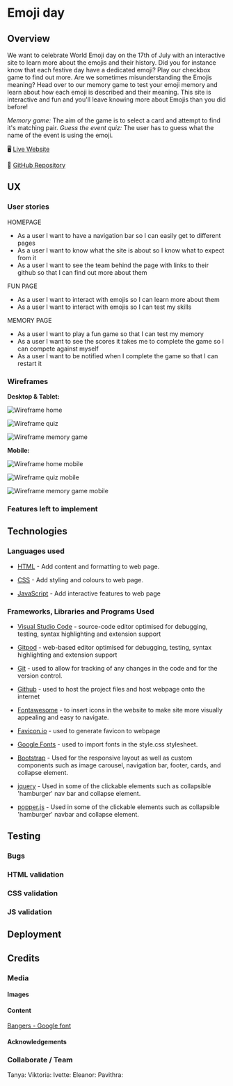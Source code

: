 
# Emoji day

## Overview

We want to celebrate World Emoji day on the 17th of July with an interactive site to learn more about the emojis and their history. Did you for instance know that each festive day have a dedicated emoji? Play our checkbox game to find out more. Are we sometimes misunderstanding the Emojis meaning? Head over to our memory game to test your emoji memory and learn about how each emoji is described and their meaning.
This site is interactive and fun and you'll leave knowing more about Emojis than you did before!

_Memory game:_ The aim of the game is to select a card and attempt to find it's matching pair. 
_Guess the event quiz:_ The user has to guess what the name of the event is using the emoji.

:desktop_computer: [Live Website](https://datonex.github.io/emoji-hackathon/)

:open_file_folder: [GitHub Repository](https://github.com/datonex/emoji-hackathon)

## UX

### User stories

HOMEPAGE

- As a user I want to have a navigation bar so I can easily get to different pages
- As a user I want to know what the site is about so I know what to expect from it
- As a user I want to see the team behind the page with links to their github so that I can find out more about them

FUN PAGE

- As a user I want to interact with emojis so I can learn more about them
- As a user I want to interact with emojis so I can test my skills

MEMORY PAGE

- As a user I want to play a fun game so that I can test my memory
- As a user I want to see the scores it takes me to complete the game so I can compete against myself
- As a user I want to be notified when I complete the game so that I can restart it

### Wireframes

**Desktop & Tablet:**

![Wireframe home](/assets/readme_img/wireframe_home.png)

![Wireframe quiz](/assets/readme_img/wireframe_quiz.png)

![Wireframe memory game](/assets/readme_img/wireframe_memorygame.png)

**Mobile:**

![Wireframe home mobile](/assets/readme_img/wireframe_home_mobile.png)

![Wireframe quiz mobile](/assets/readme_img/wireframe_quiz_mobile.png)

![Wireframe memory game mobile](/assets/readme_img/wireframe_memorygame_mobile.png)


### Features left to implement

## Technologies

### Languages used

- [HTML](https://en.wikipedia.org/wiki/HTML5) - Add content and formatting to web page.

- [CSS](https://en.wikipedia.org/wiki/CSS) - Add styling and colours to web page.

- [JavaScript](https://www.javascript.com/) - Add interactive features to web page

### Frameworks, Libraries and Programs Used

- [Visual Studio Code](https://code.visualstudio.com/) - source-code editor optimised for debugging, testing, syntax highlighting and extension support

- [Gitpod](https://gitpod.io/) - web-based editor optimised for debugging, testing, syntax highlighting and extension support

- [Git](https://git-scm.com/) - used to allow for tracking of any changes in the code and for the version control.

- [Github](https://github.com/) - used to host the project files and host webpage onto the internet

- [Fontawesome](https://fontawesome.com/) - to insert icons in the website to make site more visually appealing and easy to navigate.

- [Favicon.io](https://favicon.io/) - used to generate favicon to webpage

- [Google Fonts](https://fonts.google.com/) - used to import fonts in the style.css stylesheet.

- [Bootstrap](https://getbootstrap.com/) - Used for the responsive layout as well as custom components such as image carousel, navigation bar, footer, cards, and collapse element.

- [jquery](https://jquery.com/) - Used in some of the clickable elements such as collapsible 'hamburger' nav bar and collapse element.

- [popper.js](https://popper.js.org/) - Used in some of the clickable elements such as collapsible 'hamburger' navbar and collapse element.

## Testing

### Bugs

### HTML validation

### CSS validation

### JS validation

## Deployment

## Credits

### Media

#### Images

#### Content

[Bangers - Google font](https://fonts.google.com/specimen/Bangers)


#### Acknowledgements

### Collaborate / Team
Tanya:
Viktoria:
Ivette:
Eleanor:
Pavithra: